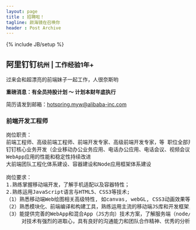 ```yaml
---
layout: page
title : 招聘啦！
tagline: 颜海镜在召唤你
header : Post Archive
---
```

{% include JB/setup %}

## 阿里钉钉<small>杭州 \| 工作经验1年+</small>
过来会和超漂亮的前端妹子一起工作，人很奈斯哟

**重磅消息：有全员持股计划 ～ 计划本财年底执行**

简历请发到邮箱：<a href="mailto:hotspring.myw@alibaba-inc.com?subject=阿里钉钉招聘%2B前端%2B简历&body=颜海镜博客看到的招聘信息">hotspring.myw@alibaba-inc.com</a>

### 前端开发工程师
<pre class="pg-job-pre">
岗位职责：
前端工程师、高级前端工程师、前端开发专家、高级前端开发专家，等 职位全部开放，具体职位结果定级根据面试结果决定。
钉钉核心业务开发（企业移动办公业务应用、电话办公应用、电话会议、视频会议、钉盘、钉邮、IM、OA管理后台、互动营销等业务开发）
WebApp应用的性能和稳定性持续改进
大前端团队工程化体系建设、容器建设和Node应用框架体系建设

岗位要求：
1.熟练掌握移动端开发，了解手机适配以及容器特性；
2.熟练运用JavaScript语言与HTML5、CSS3等技术; 
（1）熟悉移动端Web绘图相关高级特性, 如canvas, webGL, CSS3动画效果等； 
（2）熟悉模块化、前端编译和构建工具，熟练运用主流的移动端JS库和开发框架，并深入理解其设计原理，例如：React，Vue等；
（3）能提供完善的WebApp和混合App（JS方向）技术方案，了解服务端（node/java或其他语言）或native移动应用开发优先；
     对技术有强烈的进取心，具有良好的沟通能力和团队合作精神、优秀的分析问题和解决问题的能力。
</pre>

